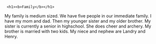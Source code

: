 <!DOCTYPE html>
<html>
<head>
<link rel="stylesheet" href="mystyle.css">
</head>
<body>

     <h1><b>Family</b></h1>
<p>My family is medium sized. We have five people in our immediate family. I have my mom and dad. Then my younger sister and my older brother. My sister is currently a senior in highschool. She does cheer and archery. My brother is married with two kids. My niece and nephew are Landry and Henry.</p>
     

</body>
</html>
